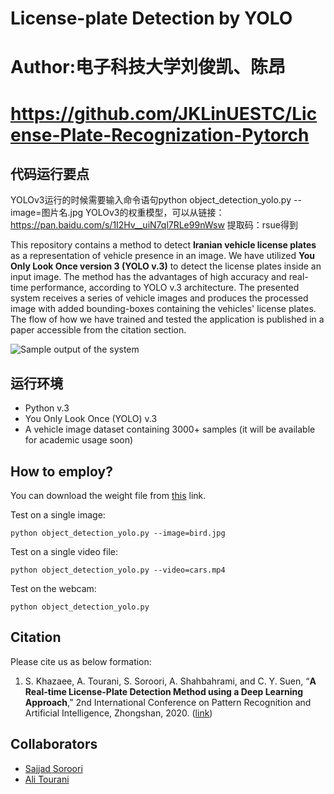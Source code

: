 # License-plate Detection by YOLO
# Author:电子科技大学刘俊凯、陈昂
# https://github.com/JKLinUESTC/License-Plate-Recognization-Pytorch

## 代码运行要点

YOLOv3运行的时候需要输入命令语句python object_detection_yolo.py --image=图片名.jpg
YOLOv3的权重模型，可以从链接：https://pan.baidu.com/s/1I2Hv__uiN7ql7RLe99nWsw 提取码：rsue得到

This repository contains a method to detect **Iranian vehicle license plates** as a representation of vehicle presence in an image. We have utilized **You Only Look Once version 3 (YOLO v.3)** to detect the license plates inside an input image. The method has the advantages of high accuracy and real-time performance, according to YOLO v.3 architecture. The presented system receives a series of vehicle images and produces the processed image with added bounding-boxes containing the vehicles' license plates. The flow of how we have trained and tested the application is published in a paper accessible from the citation section.

![Sample output of the system](Ali-Tourani-Sajjad-Soroori-Deep-Learning-LPD.png "Sample Output")

## 运行环境

- Python v.3
- You Only Look Once (YOLO) v.3
- A vehicle image dataset containing 3000+ samples (it will be available for academic usage soon)

## How to employ?

You can download the weight file from [this](https://drive.google.com/file/d/1vXjIoRWY0aIpYfhj3TnPUGdmJoHnWaOc/ "this") link.

Test on a single image:

```
python object_detection_yolo.py --image=bird.jpg
```

Test on a single video file:

```
python object_detection_yolo.py --video=cars.mp4
```

Test on the webcam:

```
python object_detection_yolo.py
```

## Citation

Please cite us as below formation:
1. S. Khazaee, A. Tourani, S. Soroori, A. Shahbahrami, and C. Y. Suen, “**A Real-time License-Plate Detection Method using a Deep Learning Approach**,” 2nd International Conference on Pattern Recognition and Artificial Intelligence, Zhongshan, 2020. ([link](https://users.encs.concordia.ca/~icprai20/ "link"))

## Collaborators

- [Sajjad Soroori](https://github.com/SajjadSo "Sajjad Soroori")
- [Ali Tourani](https://github.com/alitourani "Ali Tourani")
